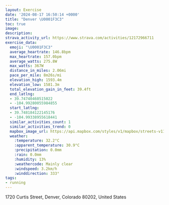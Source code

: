 ```yaml
---
layout: Exercise
date: '2024-08-17 16:50:14 +0000'
title: "Denver \U0001F3C3"
toc: true
image:
description:
strava_activity_url: https://www.strava.com/activities/12172966711
exercise_data:
  emoji: "\U0001F3C3"
  average_heartrate: 146.8bpm
  max_heartrate: 157.0bpm
  average_watts: 275.8W
  max_watts: 367W
  distance_in_miles: 2.06mi
  pace_per_mile: 8m26s/mi
  elevation_high: 1593.4m
  elevation_low: 1581.3m
  total_elevation_gain_in_feet: 39.4ft
  end_latlng:
  - 39.74740460515022
  - -104.99280055984855
  start_latlng:
  - 39.748184122145176
  - -104.99338955618441
  similar_activities_count: 1
  similar_activities_trend: 0
  mapbox_image_url: https://api.mapbox.com/styles/v1/mapbox/streets-v11/static/path-5+787af2-1.0(ynrqFrwy_Se%40x%40y%40bAe%40z%40c%40%60%40s%40jAWj%40qAjBqInLwAlBOLG%3FOQo%40iA_BwBeFqHUc%40S%7B%40w%40cBBGv%40s%40h%40u%40b%40gAb%40u%40%60%40e%40d%40w%40hBeCTQFBFF%60%40v%40fClDz%40bA~GpJD%40HInCcEtAkBNQFCF%40FHvC~DPPFBTUnAcBPYBOM_%40OYeBkCKUCMfAqBf%40u%40~%40qAhAuAtAwBLM%5CMTAPDTNvApCN%5CCRkD~E%5D%60%40YVE%40GEOa%40W_%40a%40c%40),pin-s-s+e5b22e(-104.99466,39.74909),pin-s-f+89ae00(-104.99409000000004,39.74755000000001)/auto/800x800?access_token=pk.eyJ1Ijoiam9zaGJlY2ttYW4iLCJhIjoiY205eWR2aDd1MWZ6djJrbXc4a3M0bWZleiJ9.XiG9OWkNcZk2QzjJbxLB4A
  weather:
    :temperature: 32.2°C
    :apparent_temperature: 30.9°C
    :precipitation: 0.0mm
    :rain: 0.0mm
    :humidity: 13%
    :weathercode: Mainly clear
    :windspeed: 3.2km/h
    :winddirection: 333°
tags:
- running
---
```

1720 Curtis Street, Denver, Colorado 80202, United States
